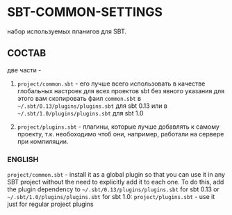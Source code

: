 # SBT-COMMON-SETTINGS

набор используемых планигов для SBT.

## СОСТАВ
две части - 
1. `project/common.sbt` - его лучше всего использовать в качестве глобальных настроек для всех проектов sbt без явного указания
для этого вам скопировать фаил `common.sbt` в `~/.sbt/0.13/plugins/plugins.sbt` для sbt 0.13 или в `~/.sbt/1.0/plugins/plugins.sbt` для sbt 1.0

2. `project/plugins.sbt` - плагины, которые лучше добавлять к самому проекту, т.к. необоходимо чтоб они, например, работали на сервере при компиляции. 
 

### ENGLISH
`project/common.sbt` - install it as a global plugin so that you can use it in any SBT project without the need to explicitly add it to each one. To do this, add the plugin dependency to `~/.sbt/0.13/plugins/plugins.sbt` for sbt 0.13 or `~/.sbt/1.0/plugins/plugins.sbt` for sbt 1.0:
`project/plugins.sbt` - use it just for regular project plugins 
